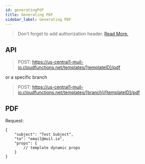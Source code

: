 ```yaml
---
id: generatingPdf
title: Generating PDF
sidebar_label: Generating PDF
---
```


> Don't forget to add authorization header. [Read More.](authorization.md)

## API

> POST: https://us-central1-muil-io.cloudfunctions.net/templates/[templateID]/pdf

or a specific branch

> POST: https://us-central1-muil-io.cloudfunctions.net/templates/[branch]/[templateID]/pdf

## PDF

Request:

```
{
    "subject": "Test Subject",
    "to": "email@muil.io",
    "props": {
        // template dynamic props
    }
}
```
